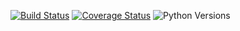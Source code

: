 [![Build Status](https://travis-ci.org/unified-font-object/ufoNormalizer.svg)](https://travis-ci.org/unified-font-object/ufoNormalizer)
[![Coverage Status](https://coveralls.io/repos/unified-font-object/ufoNormalizer/badge.svg?branch=master&service=github)](https://coveralls.io/github/unified-font-object/ufoNormalizer?branch=master)
![Python Versions](https://img.shields.io/badge/python-2.7%2C%203.4-blue.svg)
